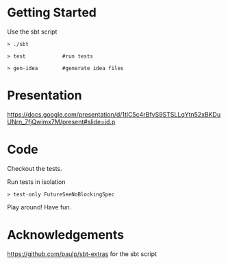 Getting Started
=====

Use the sbt script

	> ./sbt

	> test            #run tests

	> gen-idea        #generate idea files


Presentation
=======

https://docs.google.com/presentation/d/1tlC5c4rBfvS9STSLLqYtn52xBKDuUNrn_7fjQwimx7M/present#slide=id.p


Code
======

Checkout the tests.

Run tests in isolation

	> test-only FutureSeeNoBlockingSpec


Play around! Have fun.




Acknowledgements
========

https://github.com/paulp/sbt-extras for the sbt script







